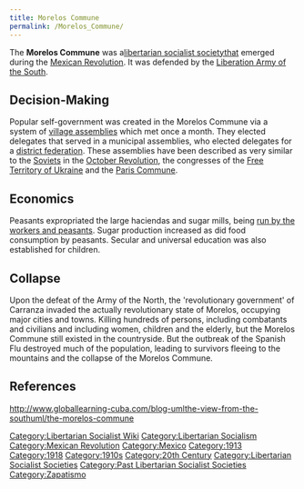 ```yaml
---
title: Morelos Commune
permalink: /Morelos_Commune/
---
```


The **Morelos Commune** was a[libertarian socialist
societythat](List_of_Libertarian_Socialist_Societies.md "wikilink") emerged
during the [Mexican Revolution](Mexican_Revolution.md "wikilink"). It was
defended by the [Liberation Army of the
South](Liberation_Army_of_the_South.md "wikilink").

## Decision-Making

Popular self-government was created in the Morelos Commune via a system
of [village assemblies](Democratic_Assembly.md "wikilink") which met once a
month. They elected delegates that served in a municipal assemblies, who
elected delegates for a [district federation](Confederation.md "wikilink").
These assemblies have been described as very similar to the
[Soviets](Soviet_(Russia).md "wikilink") in the [October
Revolution](October_Revolution_(Russia).md "wikilink"), the congresses of
the [Free Territory of Ukraine](Free_Territory_of_Ukraine.md "wikilink")
and the [Paris Commune](Paris_Commune.md "wikilink").

## Economics

Peasants expropriated the large haciendas and sugar mills, being [run by
the workers and peasants](Workers'_Self-Management.md "wikilink"). Sugar
production increased as did food consumption by peasants. Secular and
universal education was also established for children.

## Collapse

Upon the defeat of the Army of the North, the 'revolutionary government'
of Carranza invaded the actually revolutionary state of Morelos,
occupying major cities and towns. Killing hundreds of persons, including
combatants and civilians and including women, children and the elderly,
but the Morelos Commune still existed in the countryside. But the
outbreak of the Spanish Flu destroyed much of the population, leading to
survivors fleeing to the mountains and the collapse of the Morelos
Commune.

## References

<http://www.globallearning-cuba.com/blog-umlthe-view-from-the-southuml/the-morelos-commune>

[Category:Libertarian Socialist
Wiki](Category:Libertarian_Socialist_Wiki.md "wikilink")
[Category:Libertarian
Socialism](Category:Libertarian_Socialism.md "wikilink") [Category:Mexican
Revolution](Category:Mexican_Revolution.md "wikilink")
[Category:Mexico](Category:Mexico.md "wikilink")
[Category:1913](Category:1913.md "wikilink")
[Category:1918](Category:1918.md "wikilink")
[Category:1910s](Category:1910s.md "wikilink") [Category:20th
Century](Category:20th_Century.md "wikilink") [Category:Libertarian
Socialist
Societies](Category:Libertarian_Socialist_Societies.md "wikilink")
[Category:Past Libertarian Socialist
Societies](Category:Past_Libertarian_Socialist_Societies.md "wikilink")
[Category:Zapatismo](Category:Zapatismo.md "wikilink")